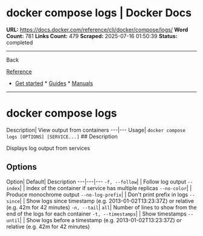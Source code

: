 # docker compose logs | Docker Docs

**URL:** https://docs.docker.com/reference/cli/docker/compose/logs/
**Word Count:** 781
**Links Count:** 479
**Scraped:** 2025-07-16 01:50:39
**Status:** completed

---

Back

[Reference](https://docs.docker.com/reference/)

  * [Get started](https://docs.docker.com/get-started/)   * [Guides](https://docs.docker.com/guides/)   * [Manuals](https://docs.docker.com/manuals/)

* * *

# docker compose logs

Description| View output from containers   ---|---   Usage| `docker compose logs [OPTIONS] [SERVICE...]`      ## Description

Displays log output from services

## Options

Option| Default| Description   ---|---|---   `-f, --follow`| | Follow log output   `--index`| | index of the container if service has multiple replicas   `--no-color`| | Produce monochrome output   `--no-log-prefix`| | Don't print prefix in logs   `--since`| | Show logs since timestamp \(e.g. 2013-01-02T13:23:37Z\) or relative \(e.g. 42m for 42 minutes\)      `-n, --tail`| `all`| Number of lines to show from the end of the logs for each container      `-t, --timestamps`| | Show timestamps   `--until`| | Show logs before a timestamp \(e.g. 2013-01-02T13:23:37Z\) or relative \(e.g. 42m for 42 minutes\)